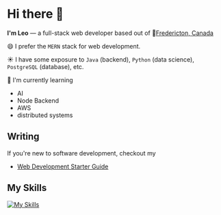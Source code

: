 # Hi there 👋

**I'm Leo** — a full-stack web developer based out of 📍[Fredericton, Canada](https://www.google.ca/maps/place/Fredericton,+NB/)

😄 I prefer the `MERN` stack for web development.

☀️ I have some exposure to `Java` (backend), `Python` (data science), `PostgreSQL` (database), etc.

🌱 I'm currently learning

- AI
- Node Backend
- AWS
- distributed systems

## Writing

If you're new to software development, checkout my

- [Web Development
  Starter Guide](https://github.com/low-earth-orbit/notes/blob/main/web-dev-starter-guide.md)

## My Skills

[![My Skills](https://skillicons.dev/icons?i=ts,react,redux,next,graphql,nodejs,express,aws,postgres,dynamodb)]()
